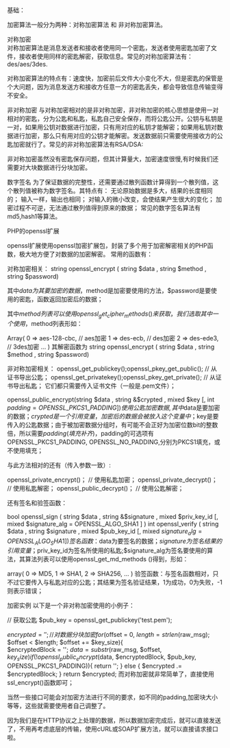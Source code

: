 
基础：  
  
加密算法一般分为两种：对称加密算法 和 非对称加密算法。  
  
  
对称加密  
对称加密算法是消息发送者和接收者使用同一个密匙，发送者使用密匙加密了文件，接收者使用同样的密匙解密，获取信息。常见的对称加密算法有：des/aes/3des.  
  
对称加密算法的特点有：速度快，加密前后文件大小变化不大，但是密匙的保管是个大问题，因为消息发送方和接收方任意一方的密匙丢失，都会导致信息传输变得不安全。  


非对称加密
与对称加密相对的是非对称加密，非对称加密的核心思想是使用一对相对的密匙，分为公匙和私匙，私匙自己安全保存，而将公匙公开。公钥与私钥是一对，如果用公钥对数据进行加密，只有用对应的私钥才能解密；如果用私钥对数据进行加密，那么只有用对应的公钥才能解密。发送数据前只需要使用接收方的公匙加密就行了。常见的非对称加密算法有RSA/DSA:

非对称加密虽然没有密匙保存问题，但其计算量大，加密速度很慢,有时候我们还需要对大块数据进行分块加密。


数字签名
为了保证数据的完整性，还需要通过散列函数计算得到一个散列值，这个散列值被称为数字签名。其特点有：
无论原始数据是多大，结果的长度相同的；
输入一样，输出也相同；
对输入的微小改变，会使结果产生很大的变化；
加密过程不可逆，无法通过散列值得到原来的数据；
常见的数字签名算法有md5,hash1等算法。





PHP的openssl扩展

openssl扩展使用openssl加密扩展包，封装了多个用于加密解密相关的PHP函数，极大地方便了对数据的加密解密。 常用的函数有：


对称加密相关：
string openssl_encrypt ( string $data , string $method , string $password)

其中$data为其要加密的数据，$method是加密要使用的方法，$password是要使用的密匙，函数返回加密后的数据；

其中$method列表可以使用openssl_get_cipher_methods()来获取，我们选取其中一个使用，$method列表形如：

Array(
    0 => aes-128-cbc,   // aes加密
    1 => des-ecb,       // des加密
    2 => des-ede3,      // 3des加密
    ...
    )
其解密函数为 string openssl_encrypt ( string $data , string $method , string $password)


非对称加密相关：
openssl_get_publickey();openssl_pkey_get_public();      // 从证书导出公匙；
openssl_get_privatekey();openssl_pkey_get_private();    // 从证书导出私匙；
它们都只需要传入证书文件（一般是.pem文件）；

openssl_public_encrypt(string $data , string &$crypted , mixed $key [, int $padding = OPENSSL\_PKCS1\_PADDING ] )
使用公匙加密数据,其中$data是要加密的数据；$crypted是一个引用变量，加密后的数据会被放入这个变量中；$key是要传入的公匙数据；由于被加密数据分组时，有可能不会正好为加密位数bit的整数倍，所以需要$padding(填充补齐)，$padding的可选项有 OPENSSL_PKCS1_PADDING, OPENSSL_NO_PADDING,分别为PKCS1填充，或不使用填充；

与此方法相对的还有（传入参数一致）:

openssl_private_encrypt()；  // 使用私匙加密；
openssl_private_decrypt()；  // 使用私匙解密；
openssl_public_decrypt()；  // 使用公匙解密；


还有签名和验签函数：

bool openssl_sign ( string $data , string &$signature , mixed $priv_key_id [, mixed $signature_alg = OPENSSL_ALGO_SHA1 ] )
int openssl_verify ( string $data , string $signature , mixed $pub_key_id [, mixed $signature_alg = OPENSSL_ALGO_SHA1 ] )
签名函数：$data为要签名的数据；$signature为签名结果的引用变量；$priv_key_id为签名所使用的私匙;$signature_alg为签名要使用的算法，其算法列表可以使用openssl_get_md_methods ()得到，形如：

array(
    0 => MD5,
    1 => SHA1,
    2 => SHA256,
    ...
)
验签函数：与签名函数相对，只不过它要传入与私匙对应的公匙；其结果为签名验证结果，1为成功，0为失败，-1则表示错误；





加密实例
以下是一个非对称加密使用的小例子：

// 获取公匙
$pub_key = openssl_get_publickey('test.pem');

$encrypted = '';
// 对数据分块加密
for ($offset = 0, $length = strlen($raw_msg); $offset < $length; $offset += $key_size){    
    $encryptedBlock = '';
    $data = substr($raw_msg, $offset, $key_size)
    if (!openssl_public_encrypt($data, $encryptedBlock, $pub_key, OPENSSL_PKCS1_PADDING)){
       return '';
    } else {
        $encrypted .= $encryptedBlock;
 }
 return $encrypted;
而对称加密就非常简单了，直接使用ssl_encrypt()函数即可；

当然一些接口可能会对加密方法进行不同的要求，如不同的padding,加密块大小等等，这些就需要使用者自己调整了。

因为我们是在HTTP协议之上处理的数据，所以数据加密完成后，就可以直接发送了，不用再考虑底层的传输，使用cURL或SOAP扩展方法，就可以直接请求接口啦。







